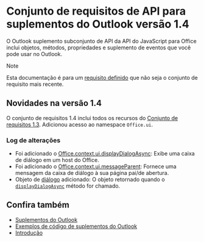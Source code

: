 # <a name="outlook-add-in-api-requirement-set-14"></a>Conjunto de requisitos de API para suplementos do Outlook versão 1.4

O Outlook suplemento subconjunto de API da API do JavaScript para Office inclui objetos, métodos, propriedades e suplemento de eventos que você pode usar no Outlook.

> [!NOTE]
> Esta documentação é para um [requisito definido](/javascript/office/requirement-sets/outlook-api-requirement-sets) que não seja o conjunto de requisito mais recente.

## <a name="whats-new-in-14"></a>Novidades na versão 1.4

O conjunto de requisitos 1.4 inclui todos os recursos do [Conjunto de requisitos 1.3](../requirement-set-1.3/outlook-requirement-set-1.3.md). Adicionou acesso ao namespace `Office.ui`.

### <a name="change-log"></a>Log de alterações

- Foi adicionado o [Office.context.ui.displayDialogAsync](/javascript/api/office/office.ui#displaydialogasync-startaddress--options--callback-): Exibe uma caixa de diálogo em um host do Office.
- Foi adicionado o [Office.context.ui.messageParent](/javascript/api/office/office.ui#messageparent-messageobject-): Fornece uma mensagem da caixa de diálogo à sua página pai/de abertura.
- Objeto de [diálogo](/javascript/api/office/office.dialog) adicionado: O objeto retornado quando o [`displayDialogAsync`](/javascript/api/office/office.ui#displaydialogasync-startaddress--options--callback-) método for chamado.

## <a name="see-also"></a>Confira também

- 
  [Suplementos do Outlook](https://docs.microsoft.com/outlook/add-ins/)
- [Exemplos de código de suplementos do Outlook](https://developer.microsoft.com/outlook/gallery/?filterBy=Outlook,Samples,Add-ins)
- [Introdução](https://docs.microsoft.com/outlook/add-ins/quick-start)